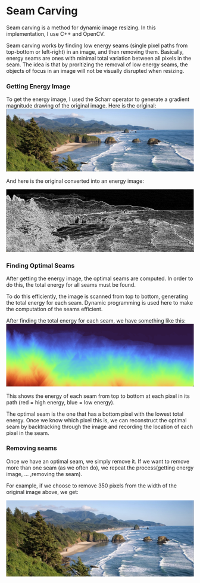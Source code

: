 # Seam Carving

Seam carving is a method for dynamic image resizing. In this implementation, I use C++ and OpenCV.

Seam carving works by finding low energy seams (single pixel paths from top-bottom or left-right) in an image, and then removing them. Basically, energy seams are ones with minimal total variation between all pixels in the seam. The idea is that by proritizing the removal of low energy seams, the objects of focus in an image will not be visually disrupted when resizing.

### Getting Energy Image

To get the energy image, I used the Scharr operator to generate a gradient magnitude drawing of the original image. Here is the original:
![Energy Image](/images/readme/original.png)

And here is the original converted into an energy image:

![Energy Image](/images/readme/energy.png)

### Finding Optimal Seams

After getting the energy image, the optimal seams are computed. In order to do this, the total energy for all seams must be found.

To do this efficiently, the image is scanned from top to bottom, generating the total energy for each seam. Dynamic programming is used here to make the computation of the seams efficient.

After finding the total energy for each seam, we have something like this:
![Energy Image](/images/readme/color.png)

This shows the energy of each seam from top to bottom at each pixel in its path (red = high energy, blue = low energy).

The optimal seam is the one that has a bottom pixel with the lowest total energy. Once we know which pixel this is, we can reconstruct the optimal seam by backtracking through the image and recording the location of each pixel in the seam.

### Removing seams

Once we have an optimal seam, we simply remove it. If we want to remove more than one seam (as we often do), we repeat the process(getting energy image, ... ,removing the seam).

For example, if we choose to remove 350 pixels from the width of the original image above, we get:

![Energy Image](/images/readme/resized.png)
